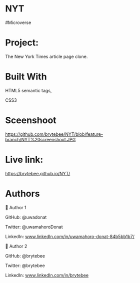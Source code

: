 # NYT

#Microverse

# Project:

The New York Times article page clone.

# Built With
HTML5 semantic tags,

CSS3

# Sceenshoot
https://github.com/brytebee/NYT/blob/feature-branch/NYT%20screenshoot.JPG


# Live link: 
https://brytebee.github.io/NYT/

# Authors

👤 Author 1

GitHub: @uwadonat

Twitter: @uwamahoroDonat

LinkedIn: www.linkedIn.com/in/uwamahoro-donat-84b5bb1b7/

👤 Author 2

GitHub: @brytebee

Twitter: @brytebee

LinkedIn: www.linkedIn.com/in/brytebee

